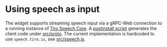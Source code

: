 # Using speech as input

The widget supports streaming speech input via a gRPC-Web connection to a
running instance of [Tiro Speech
Core](https://github.com/tiro-is/tiro-speech-core). A [postinstall
script](dev/update-proto) generates the client code under [src/proto](). The
current implementation is hardcoded to use `speech.tiro.is`, see
[src/speech.js]().
